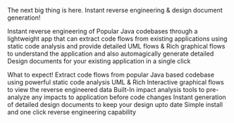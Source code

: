 The next big thing is here. Instant reverse engineering & design document generation! 

Instant reverse engineering of Popular Java codebases through a lightweight app that can extract code flows from existing applications using static code analysis and provide detailed UML flows & Rich graphical flows to understand the application and also automagically generate detailed Design documents for your existing application in a single click

What to expect!
Extract code flows from popular Java based codebase using powerful static code analysis
UML & Rich   Interactive graphical flows to view the reverse engineered data
Built-In impact analysis tools to pre-analyze any impacts to application before code changes
Instant generation of detailed design documents to keep your design upto date
Simple install and one click reverse engineering capability
